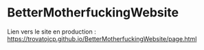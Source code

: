 # BetterMotherfuckingWebsite

Lien vers le site en production : https://trovatojcp.github.io/BetterMotherfuckingWebsite/page.html
